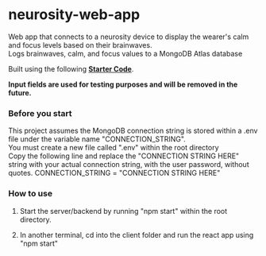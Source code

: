 # neurosity-web-app

Web app that connects to a neurosity device to display the wearer's calm and focus levels based on their brainwaves.  
Logs brainwaves, calm, and focus values to a MongoDB Atlas database

Built using the following **[Starter Code](https://github.com/neurosity/notion-react-starter)**.

**Input fields are used for testing purposes and will be removed in the future.**

### Before you start   
This project assumes the MongoDB connection string is stored within a .env file under the variable name "CONNECTION_STRING".  
You must create a new file called ".env" within the root directory  
Copy the following line and replace the "CONNECTION STRING HERE" string with your actual connection string, with the user password, without quotes.
        CONNECTION_STRING = "CONNECTION STRING HERE"

### How to use
1) Start the server/backend by running "npm start" within the root directory.

2) In another terminal, cd into the client folder and run the react app using "npm start"
